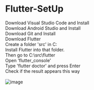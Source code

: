 # Flutter-SetUp
Download Visual Studio Code and Install <br/>
Download Android Studio and Install <br/>
Download Git and Install <br/>
Download Flutter <br/>
Create a folder 'src' in C:<br/>
Install Flutter into that folder.<br/>
Then go to C:\src\flutter<br/>
Open 'flutter_console'<br/>
Type 'flutter doctor' and press Enter <br/>
Check if the result appears this way <br/>
<br/>
![image](https://user-images.githubusercontent.com/52213710/115967392-07b1ed80-a550-11eb-9352-7976c6fdeb9d.png) <br/>
